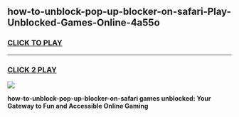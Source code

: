 
## how-to-unblock-pop-up-blocker-on-safari-Play-Unblocked-Games-Online-4a55o
<h3>
<a href="https://premium76.site?title=how-to-unblock-pop-up-blocker-on-safari&ref=25A">CLICK TO PLAY</a></h3>
<hr>

<h3>
<a href="https://premium76.site?title=how-to-unblock-pop-up-blocker-on-safari&ref=25A">CLICK 2 PLAY</a>
  
</h3>

<a href="https://premium76.site?title=how-to-unblock-pop-up-blocker-on-safari&ref=25A"><img src="https://clearcache.store/games.png"></a>


**how-to-unblock-pop-up-blocker-on-safari games unblocked: Your Gateway to Fun and Accessible Online Gaming**
